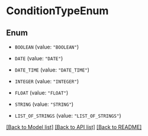 # ConditionTypeEnum

## Enum


* `BOOLEAN` (value: `"BOOLEAN"`)

* `DATE` (value: `"DATE"`)

* `DATE_TIME` (value: `"DATE_TIME"`)

* `INTEGER` (value: `"INTEGER"`)

* `FLOAT` (value: `"FLOAT"`)

* `STRING` (value: `"STRING"`)

* `LIST_OF_STRINGS` (value: `"LIST_OF_STRINGS"`)


[[Back to Model list]](../README.md#documentation-for-models) [[Back to API list]](../README.md#documentation-for-api-endpoints) [[Back to README]](../README.md)


